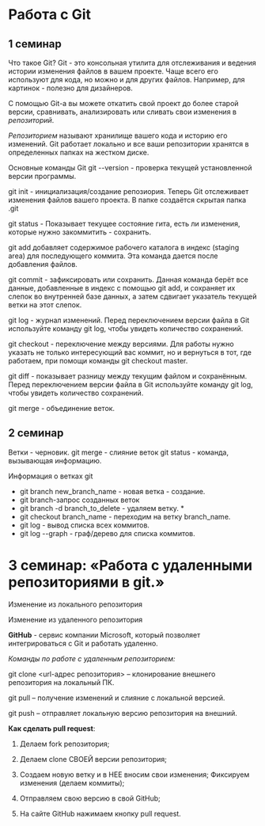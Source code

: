# Работа с Git

## 1 семинар

Что такое Git?
Git - это консольная утилита для отслеживания и ведения истории изменения файлов в вашем проекте. Чаще всего его используют для кода, но можно и для других файлов. Например, для картинок - полезно для дизайнеров.

С помощью Git-a вы можете откатить свой проект до более старой версии, сравнивать, анализировать или сливать свои изменения в *репозиторий*.

*Репозиторием* называют хранилище вашего кода и историю его изменений. Git работает локально и все ваши репозитории хранятся в определенных папках на жестком диске.

Основные команды Git
git --version - проверка текущей установленной версии программы.

git init - инициализация/создание репозиория. Теперь Git отслеживает изменения файлов вашего проекта. В папке создаётся скрытая папка .git

git status - Показывает текущее состояние гита, есть ли изменения, которые нужно закоммитить - сохранить.

git add добавляет содержимое рабочего каталога в индекс (staging area) для последующего коммита. Эта команда дается после добавления файлов.

git commit - зафиксировать или сохранить. Данная команда берёт все данные, добавленные в индекс с помощью git add, и сохраняет их слепок во внутренней базе данных, а затем сдвигает указатель текущей ветки на этот слепок.

git log - журнал изменений. Перед переключением версии файла в Git используйте команду git log, чтобы увидеть количество сохранений.

git checkout - переключение между версиями. Для работы нужно указать не только интересующий вас коммит, но и вернуться в тот, где работаем, при помощи команды git checkout master.

git diff - показывает разницу между текущим файлом и сохранённым. Перед переключением версии файла в Git используйте команду git log, чтобы увидеть количество сохранений.

git merge - объединение веток.

## 2 семинар

Ветки - черновик. git merge - слияние веток git status - команда, вызывающая информацию.

Информация о ветках git

* git branch new_branch_name - новая ветка - создание. 
* git branch-запрос созданных веток 
* git branch -d branch_to_delete - удаляем ветку. *
* git checkout branch_name - переходим на ветку branch_name. 
* git log - вывод списка всех коммитов. 
* git log --graph - граф/дерево для списка коммитов.


# 3 семинар: «Работа с удаленными репозиториями в git.»


Изменение из локального репозитория

Изменение из удаленного репозитория

**GitHub** - сервис компании Microsoft, который позволяет интегрироваться с Git и работать удаленно.

*Команды по работе с удаленным репозиторием:*

git clone <url-адрес репозитория> – клонирование внешнего репозитория на локальный ПК.

git pull – получение изменений и слияние с локальной версией.

git push – отправляет локальную версию репозитория на внешний.

**Как сделать pull request**:

 1. Делаем fork репозитория;  

2. Делаем clone СВОЕЙ версии репозитория; 

3. Создаем новую ветку и в НЕЕ вносим свои изменения; 
 Фиксируем изменения (делаем коммиты); 

 4. Отправляем свою версию в свой GitHub; 
5.  На сайте GitHub нажимаем кнопку pull request.